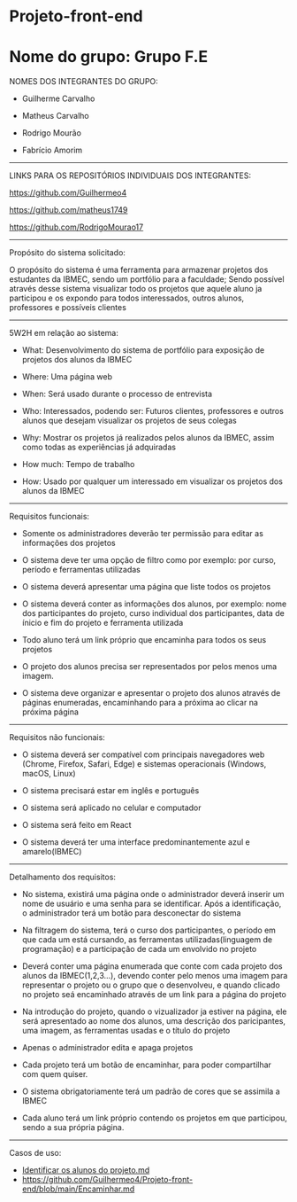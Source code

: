 # Projeto-front-end
# Nome do grupo: Grupo F.E
NOMES DOS INTEGRANTES DO GRUPO:

- Guilherme Carvalho

- Matheus Carvalho

- Rodrigo Mourão

- Fabrício Amorim
  
------------------------------------------------------------------------------------------------------------------------------------------
LINKS PARA OS REPOSITÓRIOS INDIVIDUAIS DOS INTEGRANTES:

https://github.com/Guilhermeo4

https://github.com/matheus1749

https://github.com/RodrigoMourao17

------------------------------------------------------------------------------------------------------------------------------------------
Propósito do sistema solicitado:

O propósito do sistema é uma ferramenta para armazenar projetos dos estudantes da IBMEC, sendo um portfólio para a faculdade; Sendo possível através desse sistema visualizar todo os projetos que aquele aluno ja participou e os expondo para todos interessados, outros alunos, professores e possíveis clientes

------------------------------------------------------------------------------------------------------------------------------------------
5W2H em relação ao sistema:

- What: Desenvolvimento do sistema de portfólio para exposição de projetos dos alunos da IBMEC

- Where: Uma página web

- When: Será usado durante o processo de entrevista

- Who: Interessados, podendo ser: Futuros clientes, professores e outros alunos que desejam visualizar os projetos de seus colegas

- Why: Mostrar os projetos já realizados pelos alunos da IBMEC, assim como todas as experiências já adquiradas

- How much: Tempo de trabalho

- How: Usado por qualquer um interessado em visualizar os projetos dos alunos da IBMEC
------------------------------------------------------------------------------------------------------------------------------------------
Requisitos funcionais:
    
- Somente os administradores deverão ter permissão para editar as informações dos projetos
    
- O sistema deve ter uma opção de filtro como por exemplo: por curso, período e ferramentas utilizadas

- O sistema deverá apresentar uma página que liste todos os projetos

- O sistema deverá conter as informações dos alunos, por exemplo: nome dos participantes do projeto, curso individual dos participantes, data de ínicio e fim do projeto e ferramenta utilizada

- Todo aluno terá um link próprio que encaminha para todos os seus projetos

- O projeto dos alunos precisa ser representados por pelos menos uma imagem.

- O sistema deve organizar e apresentar o projeto dos alunos através de páginas enumeradas, encaminhando para a próxima ao clicar na próxima página

-----------------------------------------------------------------------------------------------------------------------------------------------------
Requisitos não funcionais:
- O sistema deverá ser compatível com principais navegadores web (Chrome, Firefox, Safari, Edge) e sistemas operacionais (Windows, macOS, Linux)

- O sistema precisará estar em inglês e português
  
- O sistema será aplicado no celular e computador
  
- O sistema será feito em React
  
- O sistema deverá ter uma interface predominantemente azul e amarelo(IBMEC)

-----------------------------------------------------------------------------------------------------------------------------------------------------
Detalhamento dos requisitos:

- No sistema, existirá uma página onde o administrador deverá inserir um nome de usuário e uma senha para se identificar. Após a identificação, o administrador terá um botão para desconectar do sistema

- Na filtragem do sistema, terá o curso dos participantes, o período em que cada um está cursando, as ferramentas utilizadas(linguagem de programação) e a participação de cada um envolvido no projeto

- Deverá conter uma página enumerada que conte com cada projeto dos alunos da IBMEC(1,2,3...), devendo conter pelo menos uma imagem para representar o projeto ou o grupo que o desenvolveu, e quando clicado no projeto seá encaminhado através de um link para a página do projeto

- Na introdução do projeto, quando o vizualizador ja estiver na página, ele será apresentado ao nome dos alunos, uma descrição dos paricipantes, uma imagem, as ferramentas usadas e o título do projeto

- Apenas o administrador edita e apaga projetos

- Cada projeto terá um botão de encaminhar, para poder compartilhar com quem quiser.

- O sistema obrigatoriamente terá um padrão de cores que se assimila a IBMEC

- Cada aluno terá um link próprio contendo os projetos em que participou, sendo a sua própria página.
-----------------------------------------------------------------------------------------------------------------------------------------------------
Casos de uso:

- [Identificar os alunos do projeto.md](https://github.com/Guilhermeo4/Projeto-front-end/blob/main/Encaminhar.md)
- https://github.com/Guilhermeo4/Projeto-front-end/blob/main/Encaminhar.md




